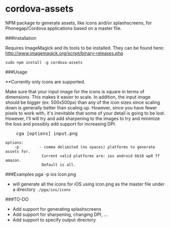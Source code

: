 cordova-assets
===============

NPM package to generate assets, like icons and/or splashscreens, for Phonegap/Cordova applications based on a master file.

###Installation

Requires ImageMagick and its tools to be installed. They can be found here:  <http://www.imagemagick.org/script/binary-releases.php>


`sudo npm install -g cordova-assets`


###Usage

**Currently only icons are supported.

Make sure that your input image for the icons is square in terms of dimensions. This makes it easier to scale.  In addition, the input image should be bigger (ex: 500x500px) than any of the icon sizes since scaling down is generally better than scaling up. However, since you have fewer pixels to work with, it's inevitable that some of your detail is going to be lost. However, I'll will try and add sharpening to the images to try and minimize the loss and possibly add support for increasing DPI.

<pre>
    cga [options] input.png
</pre>

```
options:
    -p         - comma delimited (no spaces) platforms to generate assets for.
                Current valid platforms are: ios android bb10 wp8 ff amazon.
                Default is all.
```

###Examples
pga -p ios icon.png

- will generate all the icons for iOS using icon.png as the master file under a directory `./pga/ios/icons`


###TO-DO

- Add support for generating splashscreens
- Add support for sharpening, changing DPI, ...
- Add support to specify output directory